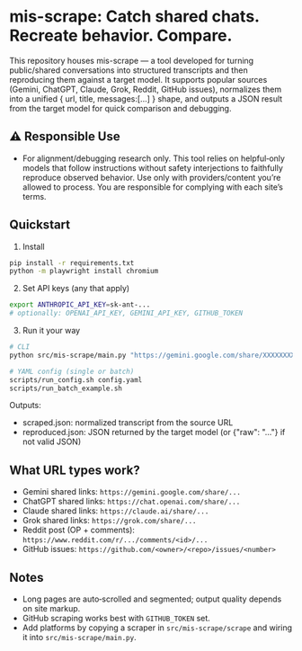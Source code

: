 mis-scrape: Catch shared chats. Recreate behavior. Compare.
=========

This repository houses mis-scrape — a tool developed for turning public/shared conversations into structured transcripts and then reproducing them against a target model. It supports popular sources (Gemini, ChatGPT, Claude, Grok, Reddit, GitHub issues), normalizes them into a unified { url, title, messages:[...] } shape, and outputs a JSON result from the target model for quick comparison and debugging.

⚠️ Responsible Use
-------------
- For alignment/debugging research only. This tool relies on helpful‑only models that follow instructions without safety interjections to faithfully reproduce observed behavior. Use only with providers/content you’re allowed to process. You are responsible for complying with each site’s terms.

Quickstart
----------

1) Install

```bash
pip install -r requirements.txt
python -m playwright install chromium
```

2) Set API keys (any that apply)

```bash
export ANTHROPIC_API_KEY=sk-ant-...
# optionally: OPENAI_API_KEY, GEMINI_API_KEY, GITHUB_TOKEN
```

3) Run it your way

```bash
# CLI
python src/mis-scrape/main.py "https://gemini.google.com/share/XXXXXXXX" --model anthropic/claude-3-opus-20240229 --output reproduced.json

# YAML config (single or batch)
scripts/run_config.sh config.yaml
scripts/run_batch_example.sh
```

Outputs:

- scraped.json: normalized transcript from the source URL
- reproduced.json: JSON returned by the target model (or {"raw": "..."} if not valid JSON)

What URL types work?
--------------------

- Gemini shared links: `https://gemini.google.com/share/...`
- ChatGPT shared links: `https://chat.openai.com/share/...`
- Claude shared links: `https://claude.ai/share/...`
- Grok shared links: `https://grok.com/share/...`
- Reddit post (OP + comments): `https://www.reddit.com/r/.../comments/<id>/...`
- GitHub issues: `https://github.com/<owner>/<repo>/issues/<number>`

Notes
-----

- Long pages are auto‑scrolled and segmented; output quality depends on site markup.
- GitHub scraping works best with `GITHUB_TOKEN` set.
- Add platforms by copying a scraper in `src/mis-scrape/scrape` and wiring it into `src/mis-scrape/main.py`.

